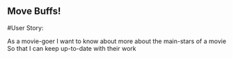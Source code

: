 ## Move Buffs!


#User Story: 

As a movie-goer
I want to know about more about the main-stars of a movie 
So that I can keep up-to-date with their work
